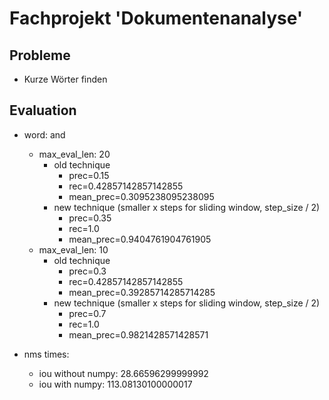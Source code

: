 # Fachprojekt 'Dokumentenanalyse'

## Probleme

- Kurze Wörter finden

## Evaluation

- word: and
    - max_eval_len: 20
        - old technique
            - prec=0.15
            - rec=0.42857142857142855 
            - mean_prec=0.3095238095238095
        - new technique (smaller x steps for sliding window, step_size / 2)
            - prec=0.35
            - rec=1.0
            - mean_prec=0.9404761904761905
    - max_eval_len: 10
        - old technique
            - prec=0.3
            - rec=0.42857142857142855
            - mean_prec=0.39285714285714285
        - new technique (smaller x steps for sliding window, step_size / 2)
            - prec=0.7
            - rec=1.0
            - mean_prec=0.9821428571428571


- nms times:
    - iou without numpy: 28.66596299999992
    - iou with numpy: 113.08130100000017


